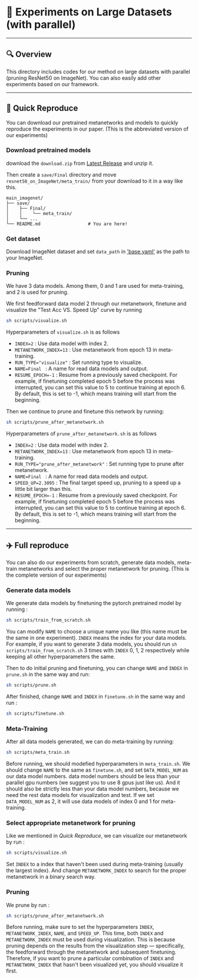 # 📄 Experiments on Large Datasets (with parallel)

---

## 🔍 Overview

This directory includes codes for our method on large datasets with parallel (pruning ResNet50 on ImageNet). You can also easily add other experiments based on our framework.

---

## 🚀 Quick Reproduce 

You can download our pretrained metanetworks and models to quickly reproduce the experiments in our paper. (This is the abbreviated version of our experiments)

### Download pretrained models

download the `download.zip` from [Latest Release](https://github.com/Yewei-Liu/MetaPruning/releases/latest) and unzip it. 

Then create a `save/Final` directory and move `resnet50_on_ImageNet/meta_train/` from your download to it in a way like this.

```
main_imagenet/
├── save/
│    ├── Final/
│    │    └── meta_train/
│    └── ...
└── README.md                  # You are here!
```

### Get dataset

Download ImageNet dataset and set `data_path` in ['base.yaml'](configs/base.yaml) as the path to your ImageNet.

### Pruning

We have 3 data models. Among them, 0 and 1 are used for meta-training, and 2 is used for pruning.

We first feedforward data model 2 through our metanetwork, finetune and visualize the "Test Acc VS. Speed Up" curve by running
```bash
sh scripts/visualize.sh
```

Hyperparameters of `visualize.sh` is as follows
- `INDEX=2` : Use data model with index 2.
- `METANETWORK_INDEX=13` : Use metanetwork from epoch 13 in meta-training.
- `RUN_TYPE="visualize"` : Set running type to visualize.               
- `NAME=Final ` : A name for read data models and output.
- `RESUME_EPOCH=-1` : Resume from a previously saved checkpoint. For example, if finetuning completed epoch 5 before the process was interrupted, you can set this value to 5 to continue training at epoch 6. By default, this is set to -1, which means training will start from the beginning.

Then we continue to prune and finetune this network by running:
```bash
sh scripts/prune_after_metanetwork.sh
```

Hyperparameters of `prune_after_metanetwork.sh` is as follows
- `INDEX=2` : Use data model with index 2.
- `METANETWORK_INDEX=13` : Use metanetwork from epoch 13 in meta-training.
- `RUN_TYPE="prune_after_metanetwork"` : Set running type to prune after metanetwork.               
- `NAME=Final ` : A name for read data models and output.
- `SPEED_UP=2.3095` : The final target speed up, pruning to a speed up a little bit larger than this.
- `RESUME_EPOCH=-1` : Resume from a previously saved checkpoint. For example, if finetuning completed epoch 5 before the process was interrupted, you can set this value to 5 to continue training at epoch 6. By default, this is set to -1, which means training will start from the beginning.

---


## ✈️ Full reproduce

You can also do our experiments from scratch, generate data models, meta-train metanetworks and select the proper metanetwork for pruning. (This is the complete version of our experiments)

### Generate data models

We generate data models by finetuning the pytorch pretrained model by running :
```bash
sh scripts/train_from_scratch.sh
```
You can modify `NAME` to choose a unique name you like (this name must be the same in one experiment). `INDEX` means the index for your data models. For example, if you want to generate 3 data models, you should run `sh scripts/train_from_scratch.sh` 3 times with `INDEX` 0, 1, 2 respectively while keeping all other hyperparameters the same.

Then to do initial pruning and finetuning, you can change `NAME` and `INDEX` in `prune.sh` in the same way and run:
```bash
sh scripts/prune.sh
```
After finished, change `NAME` and `INDEX` in `finetune.sh` in the same way and run :
```bash
sh scripts/finetune.sh 
```

### Meta-Training

After all data models generated, we can do meta-training by running:
```bash
sh scripts/meta_train.sh
```
Before running, we should modefied hyperparameters in `meta_train.sh`. We should change `NAME` to the same as `finetune.sh`, and set `DATA_MODEL_NUM` as our data model numbers. data model numbers should be less than your parallel gpu numbers (we suggest you to use 8 gpus just like us). And it should also be strictly less than your data model numbers, because we need the rest data models for visualization and test. If we set `DATA_MODEL_NUM` as 2, it will use data models of index 0 and 1 for meta-training.

### Select appropriate metanetwork for pruning

Like we mentioned in *Quick Reproduce*, we can visualize our metanetwork by run :
```bash
sh scripts/visualize.sh
```
Set `INDEX` to a index that haven't been used during meta-training (usually the largest index). And change `METANETWORK_INDEX` to search for the proper metanetwork in a binary search way.

### Pruning

We prune by run :
```bash
sh scripts/prune_after_metanetwork.sh
```
Before running, make sure to set the hyperparameters `INDEX`, `METANETWORK_INDEX`, `NAME`, and `SPEED_UP`. This time, both `INDEX` and `METANETWORK_INDEX` must be used during visualization. This is because pruning depends on the results from the visualization step — specifically, the feedforward through the metanetwork and subsequent finetuning. Therefore, if you want to prune a particular combination of `INDEX` and `METANETWORK_INDEX` that hasn't been visualized yet, you should visualize it first.

